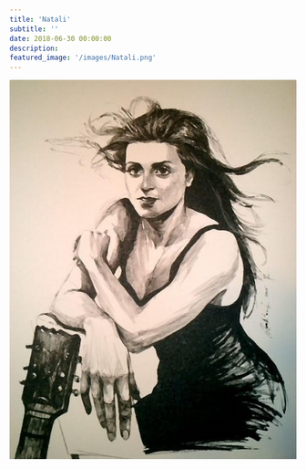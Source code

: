 ```yaml
---
title: 'Natali'
subtitle: ''
date: 2018-06-30 00:00:00
description:
featured_image: '/images/Natali.png'
---
```


![](/images/Natali.png)
